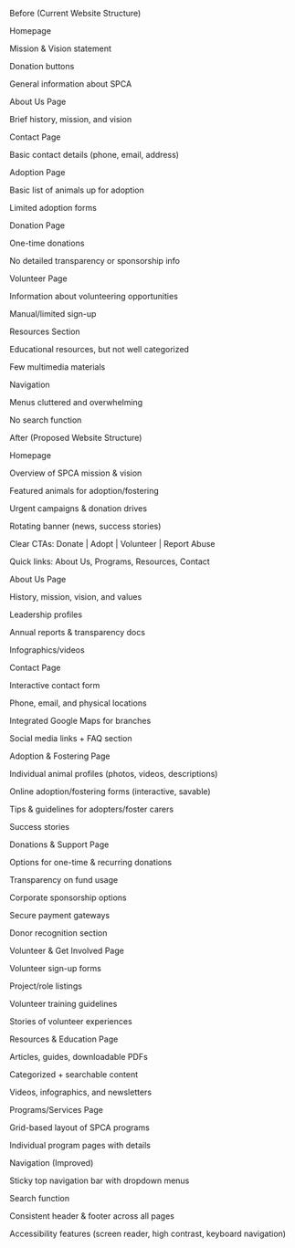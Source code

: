 Before (Current Website Structure)

Homepage

Mission & Vision statement

Donation buttons

General information about SPCA

About Us Page

Brief history, mission, and vision

Contact Page

Basic contact details (phone, email, address)

Adoption Page

Basic list of animals up for adoption

Limited adoption forms

Donation Page

One-time donations

No detailed transparency or sponsorship info

Volunteer Page

Information about volunteering opportunities

Manual/limited sign-up

Resources Section

Educational resources, but not well categorized

Few multimedia materials

Navigation

Menus cluttered and overwhelming

No search function

After (Proposed Website Structure)

Homepage

Overview of SPCA mission & vision

Featured animals for adoption/fostering

Urgent campaigns & donation drives

Rotating banner (news, success stories)

Clear CTAs: Donate | Adopt | Volunteer | Report Abuse

Quick links: About Us, Programs, Resources, Contact

About Us Page

History, mission, vision, and values

Leadership profiles

Annual reports & transparency docs

Infographics/videos

Contact Page

Interactive contact form

Phone, email, and physical locations

Integrated Google Maps for branches

Social media links + FAQ section

Adoption & Fostering Page

Individual animal profiles (photos, videos, descriptions)

Online adoption/fostering forms (interactive, savable)

Tips & guidelines for adopters/foster carers

Success stories

Donations & Support Page

Options for one-time & recurring donations

Transparency on fund usage

Corporate sponsorship options

Secure payment gateways

Donor recognition section

Volunteer & Get Involved Page

Volunteer sign-up forms

Project/role listings

Volunteer training guidelines

Stories of volunteer experiences

Resources & Education Page

Articles, guides, downloadable PDFs

Categorized + searchable content

Videos, infographics, and newsletters

Programs/Services Page

Grid-based layout of SPCA programs

Individual program pages with details

Navigation (Improved)

Sticky top navigation bar with dropdown menus

Search function

Consistent header & footer across all pages

Accessibility features (screen reader, high contrast, keyboard navigation)
